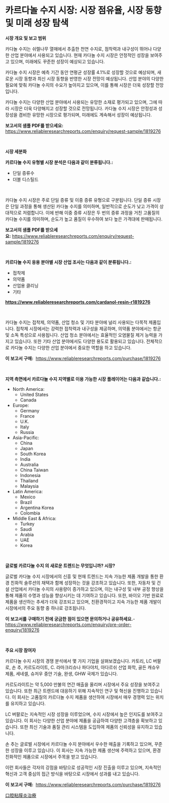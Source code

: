 <p><h1>카르다놀 수지 시장: 시장 점유율, 시장 동향 및 미래 성장 탐색</h1></p><p><strong>시장 개요 및 보고 범위</strong></p>
<p><p>카다놀 수지는 쉬렐나무 열매에서 추출한 천연 수지로, 점착력과 내구성이 뛰어나 다양한 산업 분야에서 사용되고 있습니다. 현재 카다놀 수지 시장은 안정적인 성장을 보여주고 있으며, 미래에도 꾸준한 성장이 예상되고 있습니다. </p><p>카다놀 수지 시장은 예측 기간 동안 연평균 성장률 4.1%로 성장할 것으로 예상되며, 새로운 시장 동향과 최신 시장 동향을 반영한 시장 전망이 예상됩니다. 산업 분야의 다양한 필요에 맞춰 카다놀 수지의 수요가 높아지고 있으며, 이를 통해 시장은 더욱 성장할 전망입니다. </p><p>카다놀 수지는 다양한 산업 분야에서 사용되는 유망한 소재로 평가되고 있으며, 그에 따라 시장은 더욱 다양해지고 성장할 것으로 전망됩니다. 카다놀 수지 시장은 안정성과 성장성을 겸비한 유망한 시장으로 평가되며, 미래에도 계속해서 성장이 예상됩니다.</p></p>
<p><strong>보고서의 샘플 PDF를 받으세요:</strong> <a href="https://www.reliableresearchreports.com/enquiry/request-sample/1819276">https://www.reliableresearchreports.com/enquiry/request-sample/1819276</a></p>
<p>&nbsp;</p>
<p><strong>시장 세분화</strong></p>
<p><strong>카르다놀 수지 유형별 시장 분석은 다음과 같이 분류됩니다.:</strong></p>
<p><ul><li>단일 증류수</li><li>더블 디스틸드</li></ul></p>
<p>&nbsp;</p>
<p><p>카다놀 수지 시장은 주로 단일 증류 및 이중 증류 유형으로 구분됩니다. 단일 증류 시장은 단일 과정을 통해 생산된 카다놀 수지를 의미하며, 일반적으로 순도가 낮고 가격이 상대적으로 저렴합니다. 이에 반해 이중 증류 시장은 두 번의 증류 과정을 거친 고품질의 카다놀 수지를 의미하며, 순도가 높고 품질이 우수하여 보다 높은 가격대에 판매됩니다.</p></p>
<p><strong>보고서의 샘플 PDF를 받으세요:</strong>&nbsp;<a href="https://www.reliableresearchreports.com/enquiry/request-sample/1819276">https://www.reliableresearchreports.com/enquiry/request-sample/1819276</a></p>
<p>&nbsp;</p>
<p><strong> 카르다놀 수지 응용 분야별 시장 산업 조사는 다음과 같이 분류됩니다.:</strong></p>
<p><ul><li>접착제</li><li>의약품</li><li>산업용 클리닝</li><li>기타</li></ul></p>
<p><strong><a href="https://www.reliableresearchreports.com/cardanol-resin-r1819276">https://www.reliableresearchreports.com/cardanol-resin-r1819276</a></strong></p>
<p>&nbsp;</p>
<p><p>카다놀 수지는 접착제, 의약품, 산업 청소 및 기타 분야에 널리 사용되는 다목적 제품입니다. 접착제 시장에서는 강력한 접착력과 내구성을 제공하며, 의약품 분야에서는 항균 및 소독 특성으로 사용됩니다. 산업 청소 분야에서는 효율적인 오염물질 제거 능력을 가지고 있습니다. 또한 기타 산업 분야에서도 다양한 용도로 활용되고 있습니다. 전체적으로 카다놀 수지는 다양한 산업 분야에서 중요한 역할을 하고 있습니다.</p></p>
<p><strong>이 보고서 구매:</strong>&nbsp; <a href="https://www.reliableresearchreports.com/purchase/1819276">https://www.reliableresearchreports.com/purchase/1819276</a></p>
<p>&nbsp;</p>
<p><strong>지역 측면에서 카르다놀 수지 지역별로 이용 가능한 시장 플레이어는 다음과 같습니다.:</strong></p>
<p><ul>
    <li>
        North America:
        <ul>
            <li>United States</li>
            <li>Canada</li>
        </ul>
    </li>
    <li>
        Europe:
        <ul>
            <li>Germany</li>
            <li>France</li>
            <li>U.K.</li>
            <li>Italy</li>
            <li>Russia</li>
        </ul>
    </li>
    <li>
        Asia-Pacific:
        <ul>
            <li>China</li>
            <li>Japan</li>
            <li>South Korea</li>
            <li>India</li>
            <li>Australia</li>
            <li>China Taiwan</li>
            <li>Indonesia</li>
            <li>Thailand</li>
            <li>Malaysia</li>
        </ul>
    </li>
    <li>
        Latin America:
        <ul>
            <li>Mexico</li>
            <li>Brazil</li>
            <li>Argentina Korea</li>
            <li>Colombia</li>
        </ul>
    </li>
    <li>
        Middle East & Africa:
        <ul>
            <li>Turkey</li>
            <li>Saudi</li>
            <li>Arabia</li>
            <li>UAE</li>
            <li>Korea</li>
        </ul>
    </li>
    </ul></p>
<p>&nbsp;</p>
<p><strong>글로벌 카르다놀 수지 의 새로운 트렌드는 무엇입니까? 시장?</strong></p>
<p><p>글로벌 카다놀 수지 시장에서의 신흥 및 현재 트렌드는 지속 가능한 제품 개발을 통한 환경 친화적 솔루션의 채택과 함께 성장하는 것을 강조하고 있습니다. 또한, 자동차 및 건설 산업에서 카다놀 수지의 사용량이 증가하고 있으며, 이는 내구성 및 내부 공정 향상을 통해 제품의 수명과 성능을 향상시키는 데 기여하고 있습니다. 또한, 바이오 기반 원료로 제품을 생산하는 추세가 더욱 강조되고 있으며, 친환경적이고 지속 가능한 제품 개발이 시장에서의 주요 동향 중 하나로 강조됩니다.</p></p>
<p><strong>이 보고서를 구매하기 전에 궁금한 점이 있으면 문의하거나 공유하세요.</strong>- <a href="https://www.reliableresearchreports.com/enquiry/pre-order-enquiry/1819276">https://www.reliableresearchreports.com/enquiry/pre-order-enquiry/1819276</a></p>
<p>&nbsp;</p>
<p><strong>주요 시장 참여자</strong></p>
<p><p>카르다놀 수지 시장의 경쟁 분석에서 몇 가지 기업을 살펴보겠습니다. 카토리, LC 버팔로, 손 추, 카르도라이트, C. 라마크리슈나 파다야치, 아다르쉬 산업 화학, 골든 캐슈우 제품, 세네셀, 슈저우 중얀 기술, 완생, GHW 국제가 있습니다. </p><p>카르도라이트는 약 5,000 만불의 연간 매출을 올리며 시장에서 주요 성장을 보여주고 있습니다. 또한 최근 트렌드에 대응하기 위해 지속적인 연구 및 혁신을 진행하고 있습니다. 이 회사는 고품질의 카르다놀 수지 제품을 생산하여 시장에서 매우 경쟁력 있는 위치를 유지하고 있습니다.</p><p>LC 버팔로는 지속적인 시장 성장을 이루었으며, 수지 시장에서 높은 인지도를 보여주고 있습니다. 이 회사는 다양한 산업 분야에 제품을 공급하여 다양한 고객층을 확보하고 있습니다. 또한 최신 기술과 품질 관리 시스템을 도입하여 제품의 신뢰성을 유지하고 있습니다.</p><p>손 추는 글로벌 시장에서 카르다놀 수지 분야에서 우수한 매출을 기록하고 있으며, 꾸준한 성장을 이루고 있습니다. 이 회사는 지속 가능한 제품 생산에 주력하고 있으며, 환경 친화적인 제품으로 시장에서 주목을 받고 있습니다.</p><p>이런 회사들은 각자의 강점을 바탕으로 성공적인 시장 진출을 이루고 있으며, 지속적인 혁신과 고객 중심의 접근 방식을 바탕으로 시장에서 성과를 내고 있습니다.</p></p>
<p><strong>이 보고서 구매:</strong>&nbsp;&nbsp;<a href="https://www.reliableresearchreports.com/purchase/1819276">https://www.reliableresearchreports.com/purchase/1819276</a></p>
<p><p><a href="https://github.com/nemesis2824/Market-Research-Report-List-1/blob/main/250676532470.md">口腔粘膜炎治療</a></p></p>